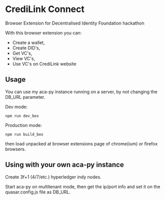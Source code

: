 # CrediLink Connect
Browser Extension for Decentralised Identity Foundation hackathon


With this browser extension you can:
- Create a wallet,
- Create DID's,
- Get VC's,
- View VC's,
- Use VC's on CrediLink website

## Usage

You can use my aca-py instance running on a server, by not changing the DB_URL parameter.

Dev mode:
```
npm run dev_bex
```
Production mode:
```
npm run build_bex
```


then load unpacked at browser extensions page of chrome(ium) or firefox browsers.

## Using with your own aca-py instance

Create 3f+1 (4/7/etc.) hyperledger indy nodes.

Start aca-py on multitenant mode, then get the ip/port info and set it on the quasar.config.js file as DB_URL.
